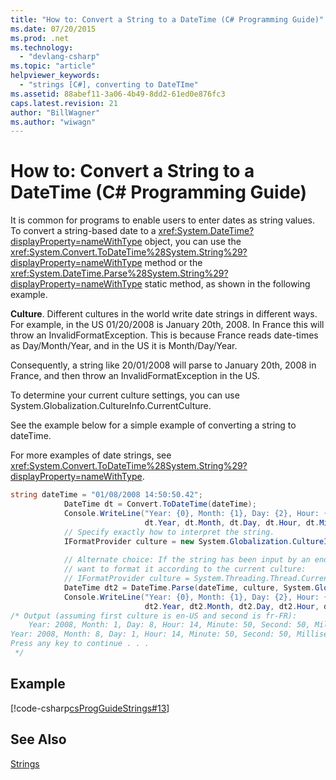 ```yaml
---
title: "How to: Convert a String to a DateTime (C# Programming Guide)"
ms.date: 07/20/2015
ms.prod: .net
ms.technology: 
  - "devlang-csharp"
ms.topic: "article"
helpviewer_keywords: 
  - "strings [C#], converting to DateTIme"
ms.assetid: 88abef11-3a06-4b49-8dd2-61ed0e876fc3
caps.latest.revision: 21
author: "BillWagner"
ms.author: "wiwagn"
---
```

# How to: Convert a String to a DateTime (C# Programming Guide)
It is common for programs to enable users to enter dates as string values. To convert a string-based date to a <xref:System.DateTime?displayProperty=nameWithType> object, you can use the <xref:System.Convert.ToDateTime%28System.String%29?displayProperty=nameWithType> method or the <xref:System.DateTime.Parse%28System.String%29?displayProperty=nameWithType> static method, as shown in the following example.  
  
 **Culture**.  Different cultures in the world write date strings in different ways.  For example, in the US 01/20/2008 is January 20th, 2008.  In France this will throw an InvalidFormatException. This is because France reads date-times as Day/Month/Year, and in the US it is Month/Day/Year.  
  
 Consequently, a string like 20/01/2008 will parse to January 20th, 2008 in France, and then throw an InvalidFormatException in the US.  
  
 To determine your current culture settings, you can use System.Globalization.CultureInfo.CurrentCulture.  
  
 See the example below for a simple example of converting a string to dateTime.  
  
 For more examples of date strings, see <xref:System.Convert.ToDateTime%28System.String%29?displayProperty=nameWithType>.  
  
```csharp  
string dateTime = "01/08/2008 14:50:50.42";  
            DateTime dt = Convert.ToDateTime(dateTime);  
            Console.WriteLine("Year: {0}, Month: {1}, Day: {2}, Hour: {3}, Minute: {4}, Second: {5}, Millisecond: {6}",  
                              dt.Year, dt.Month, dt.Day, dt.Hour, dt.Minute, dt.Second, dt.Millisecond);  
            // Specify exactly how to interpret the string.  
            IFormatProvider culture = new System.Globalization.CultureInfo("fr-FR", true);  
  
            // Alternate choice: If the string has been input by an end user, you might    
            // want to format it according to the current culture:   
            // IFormatProvider culture = System.Threading.Thread.CurrentThread.CurrentCulture;  
            DateTime dt2 = DateTime.Parse(dateTime, culture, System.Globalization.DateTimeStyles.AssumeLocal);  
            Console.WriteLine("Year: {0}, Month: {1}, Day: {2}, Hour: {3}, Minute: {4}, Second: {5}, Millisecond: {6}",  
                              dt2.Year, dt2.Month, dt2.Day, dt2.Hour, dt2.Minute, dt2.Second, dt2.Millisecond  
/* Output (assuming first culture is en-US and second is fr-FR):  
    Year: 2008, Month: 1, Day: 8, Hour: 14, Minute: 50, Second: 50, Millisecond: 420  
Year: 2008, Month: 8, Day: 1, Hour: 14, Minute: 50, Second: 50, Millisecond: 420  
Press any key to continue . . .  
 */  
```  
  
## Example  
 [!code-csharp[csProgGuideStrings#13](../../../csharp/programming-guide/strings/codesnippet/CSharp/how-to-convert-a-string-to-a-datetime_1.cs)]  
  
## See Also  
 [Strings](../../../csharp/programming-guide/strings/index.md)

